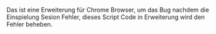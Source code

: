 Das ist eine Erweiterung für Chrome Browser, 
um das Bug nachdem die Einspielung Sesion Fehler, 
dieses Script Code in Erweiterung wird den Fehler beheben.


